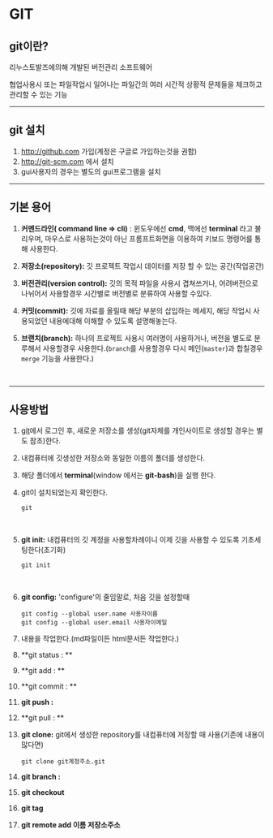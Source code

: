 # GIT

## git이란?

리누스토발즈에의해 개발된 버전관리 소프트웨어

협업사용시 또는 파일작업시 일어나는 파일간의 여러 시간적 상황적 문제들을 체크하고 관리할 수 있는 기능

___

## git 설치

1. http://github.com 가입(계정은 구글로 가입하는것을 권함)
2. http://git-scm.com  에서 설치
3. gui사용자의 경우는 별도의 gui프로그램을 설치

___

## 기본 용어

1. **커멘드라인( command line  => cli)** : 윈도우에선 **cmd**, 맥에선 **terminal** 라고 불리우며, 마우스로 사용하는것이 아닌 프롬프트화면을 이용하여 키보드 명령어를 통해 사용한다.

2. **저장소(repository):**  깃 프로젝트 작업시 데이터를 저장 할 수 있는 공간(작업공간)

3. **버전관리(version control):** 깃의 목적 파일을 사용시 겹쳐쓰거나, 어려버전으로 나뉘어서 사용할경우 시간별로 버전별로 분류하여 사용할 수있다.

4. **커밋(commit):** 깃에 자료를 올릴때 해당 부분의 삽입하는 메세지, 해당 작업시 사용되었던 내용에대해 이해할 수 있도록 설명해놓는다.

5. **브랜치(branch):** 하나의 프로젝트 사용시 여러명이 사용하거나, 버전을 별도로 분루해서 사용할경우 사용한다.(`branch`를 사용할경우 다시 메인(`master`)과 합칠경우 `merge` 기능을 사용한다.)

   ​

___

## 사용방법

1. [git](http://github.com)에서 로그인 후, 새로운 저장소를 생성(git자체를 개인사이트로 생성할 경우는 별도 참조)한다.

2. 내컴퓨터에 깃생성한 저장소와 동일한 이름의 폴더를 생성한다.

3. 해당 폴더에서 **terminal**(window 에서는 **git-bash**)을 실행 한다.

4. git이 설치되었는지 확인한다. 

   ```git
   git
   ```

   ​

5. **git init:** 내컴퓨터의 깃 계정을 사용할차례이니 이제 깃을 사용할 수 있도록 기초세팅한다(초기화)

   ```git
   git init
   ```

   ​

6. **git config:** 'configure'의 줄임말로, 처음 깃을 설정할때 

   ``` git
   git config --global user.name 사용자이름
   git config --global user.email 사용자이메일
   ```

7. 내용을 작업한다.(md파일이든 html문서든 작업한다.)

8. **git status : **

9. **git add :  **

10. **git commit : **

11. **git push :**

12. **git pull : **

13. **git clone:** git에서 생성한 repository를 내컴퓨터에 저장할 때 사용(기존에 내용이 많다면)

    ```git
    git clone git계정주소.git
    ```

14. **git branch :**

15. **git checkout**

16. **git tag**

17. **git remote add 이름 저장소주소**

